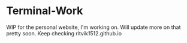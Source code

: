 # Terminal-Work
WIP for the personal website, I'm working on. Will update more on that pretty soon. Keep checking ritvik1512.github.io
